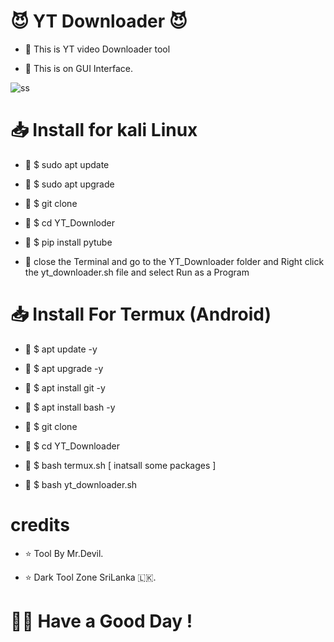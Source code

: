 # 😈️ YT Downloader 😈️ 


- 📌️ This is YT video Downloader tool

- 📌️ This is on GUI Interface.

![ss](https://user-images.githubusercontent.com/118705843/233080749-d877a2d0-c44e-40ec-8f9f-e670fca4fbfe.jpg)


# 📥️ Install for kali Linux

- 📌️ $ sudo apt update

- 📌️ $ sudo apt upgrade

- 📌️ $ git clone 

- 📌️ $ cd YT_Downloder

- 📌️ $ pip install pytube

- 📌️ close the Terminal and go to the YT_Downloader folder and Right click the yt_downloader.sh file and select Run as a Program

# 📥️ Install For Termux (Android)

- 📌️ $ apt update -y

- 📌️ $ apt upgrade -y

- 📌️ $ apt install git -y

- 📌️ $ apt install bash -y

- 📌️ $ git clone 

- 📌️ $ cd YT_Downloader

- 📌️ $ bash termux.sh [ inatsall some packages ]

- 📌️ $ bash yt_downloader.sh

# credits 

- ⭐️ Tool By Mr.Devil.

- ⭐️ Dark Tool Zone SriLanka 🇱🇰️.


# 🙋‍♂️️ Have a Good Day !
